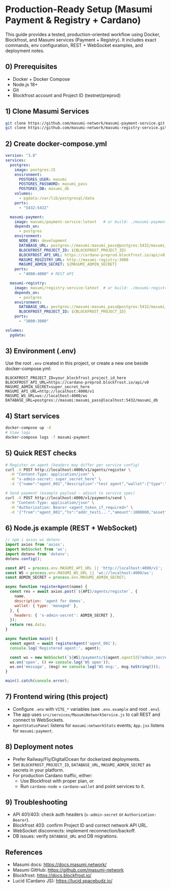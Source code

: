 # Production-Ready Setup (Masumi Payment & Registry + Cardano)

This guide provides a tested, production-oriented workflow using Docker, Blockfrost, and Masumi services (Payment + Registry). It includes exact commands, env configuration, REST + WebSocket examples, and deployment notes.

## 0) Prerequisites

- Docker + Docker Compose
- Node.js 18+
- Git
- Blockfrost account and Project ID (testnet/preprod)

## 1) Clone Masumi Services

```bash
git clone https://github.com/masumi-network/masumi-payment-service.git
git clone https://github.com/masumi-network/masumi-registry-service.git
```

## 2) Create docker-compose.yml

```yaml
version: "3.8"
services:
  postgres:
    image: postgres:15
    environment:
      POSTGRES_USER: masumi
      POSTGRES_PASSWORD: masumi_pass
      POSTGRES_DB: masumi_db
    volumes:
      - pgdata:/var/lib/postgresql/data
    ports:
      - "5432:5432"

  masumi-payment:
    image: masumi/payment-service:latest   # or build: ./masumi-payment-service
    depends_on:
      - postgres
    environment:
      NODE_ENV: development
      DATABASE_URL: postgres://masumi:masumi_pass@postgres:5432/masumi_db
      BLOCKFROST_PROJECT_ID: ${BLOCKFROST_PROJECT_ID}
      BLOCKFROST_API_URL: https://cardano-preprod.blockfrost.io/api/v0
      MASUMI_REGISTRY_URL: http://masumi-registry:3000
      MASUMI_ADMIN_SECRET: ${MASUMI_ADMIN_SECRET}
    ports:
      - "4000:4000" # REST API

  masumi-registry:
    image: masumi/registry-service:latest  # or build: ./masumi-registry-service
    depends_on:
      - postgres
    environment:
      DATABASE_URL: postgres://masumi:masumi_pass@postgres:5432/masumi_db
      BLOCKFROST_PROJECT_ID: ${BLOCKFROST_PROJECT_ID}
    ports:
      - "3000:3000"

volumes:
  pgdata:
```

## 3) Environment (.env)

Use the root `.env` created in this project, or create a new one beside docker-compose.yml:

```env
BLOCKFROST_PROJECT_ID=your_blockfrost_project_id_here
BLOCKFROST_API_URL=https://cardano-preprod.blockfrost.io/api/v0
MASUMI_ADMIN_SECRET=super_secret_here
MASUMI_API_URL=http://localhost:4000/v1
MASUMI_WS_URL=ws://localhost:4000/ws
DATABASE_URL=postgres://masumi:masumi_pass@localhost:5432/masumi_db
```

## 4) Start services

```bash
docker-compose up -d
# View logs
docker-compose logs -f masumi-payment
```

## 5) Quick REST checks

```bash
# Register an agent (headers may differ per service config)
curl -X POST http://localhost:4000/v1/agents/register \
  -H "Content-Type: application/json" \
  -H "x-admin-secret: super_secret_here" \
  -d '{"name":"agent_001","description":"test agent","wallet":{"type":"managed"}}'

# Send payment (example payload — adjust to service spec)
curl -X POST http://localhost:4000/v1/payments/send \
  -H "Content-Type: application/json" \
  -H "Authorization: Bearer <agent_token_if_required>" \
  -d '{"from":"agent_001","to":"addr_test1...","amount":1000000,"asset":"lovelace"}'
```

## 6) Node.js example (REST + WebSocket)

```js
// npm i axios ws dotenv
import axios from 'axios';
import WebSocket from 'ws';
import dotenv from 'dotenv';
dotenv.config();

const API = process.env.MASUMI_API_URL || 'http://localhost:4000/v1';
const WS = process.env.MASUMI_WS_URL || 'ws://localhost:4000/ws';
const ADMIN_SECRET = process.env.MASUMI_ADMIN_SECRET;

async function registerAgent(name) {
  const res = await axios.post(`${API}/agents/register`, {
    name,
    description: 'agent for demos',
    wallet: { type: 'managed' },
  }, {
    headers: { 'x-admin-secret': ADMIN_SECRET },
  });
  return res.data;
}

async function main() {
  const agent = await registerAgent('agent_001');
  console.log('Registered agent:', agent);

  const ws = new WebSocket(`${WS}/payments/${agent.agentId}?admin_secret=${ADMIN_SECRET}`);
  ws.on('open', () => console.log('WS open'));
  ws.on('message', (msg) => console.log('WS msg:', msg.toString()));
}

main().catch(console.error);
```

## 7) Frontend wiring (this project)

- Configure `.env` with `VITE_*` variables (see `.env.example` and root `.env`).
- The app uses `src/services/MasumiNetworkService.js` to call REST and connect to WebSockets.
- `AgentStatusPanel` listens for `masumi:networkStats` events; `App.jsx` listens for `masumi:payment`.

## 8) Deployment notes

- Prefer Railway/Fly/DigitalOcean for dockerized deployments.
- Set `BLOCKFROST_PROJECT_ID`, `DATABASE_URL`, `MASUMI_ADMIN_SECRET` as secrets in your platform.
- For production Cardano traffic, either:
  - Use Blockfrost with proper plan, or
  - Run `cardano-node` + `cardano-wallet` and point services to it.

## 9) Troubleshooting

- API 401/403: check auth headers (`x-admin-secret` or `Authorization: Bearer`).
- Blockfrost 403: confirm Project ID and correct network API URL.
- WebSocket disconnects: implement reconnection/backoff.
- DB issues: verify `DATABASE_URL` and DB migrations.

## References

- Masumi docs: https://docs.masumi.network/
- Masumi GitHub: https://github.com/masumi-network
- Blockfrost: https://docs.blockfrost.io/
- Lucid (Cardano JS): https://lucid.spacebudz.io/
